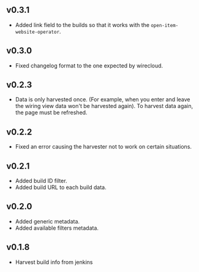## v0.3.1

- Added link field to the builds so that it works with the `open-item-website-operator`.

## v0.3.0

- Fixed changelog format to the one expected by wirecloud.

## v0.2.3

- Data is only harvested once. (For example, when you enter and leave the wiring view data won't be harvested again). To harvest data again, the page must be refreshed.

## v0.2.2

- Fixed an error causing the harvester not to work on certain situations.

## v0.2.1

- Added build ID filter.
- Added build URL to each build data.

## v0.2.0

- Added generic metadata.
- Added available filters metadata.

## v0.1.8

- Harvest build info from jenkins
